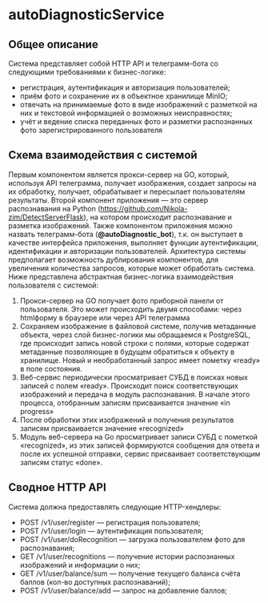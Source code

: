 # autoDiagnosticService
## Общее описание
Система представляет собой HTTP API и телеграмм-бота со следующими
требованиями к бизнес-логике:
- регистрация, аутентификация и авторизация пользователей;
- приём фото и сохранение их в объектное хранилище MinIO;
- отвечать на принимаемые фото в виде изображений с разметкой на
них и текстовой информацией о возможных неисправностях;
- учёт и ведение списка переданных фото и разметки распознанных фото
зарегистрированного пользователя
## Cхема взаимодействия с системой

Первым компонентом является прокси-сервер на GO, который,
используя API телеграмма, получает изображения, создает запросы на их
обработку, получает, обрабатывает и пересылает пользователям результаты.
Второй компонент приложения — это сервер распознавания на Python (https://github.com/Nikola-zim/DetectServerFlask),
на котором происходит распознавание и разметка изображений.
Также компонентом приложения можно назвать телеграмм-бота (<b>@autoDiagnostic_bot</b>), т.к.
он выступает в качестве интерфейса приложения, выполняет функции
аутентификации, идентификации и авторизации пользователей.
Архитектура системы предполагает возможность дублирования
компонентов, для увеличения количества запросов, которые может
обработать система.
Ниже представлена абстрактная бизнес-логика взаимодействия
пользователя с системой:
1. Прокси-сервер на GO получает фото приборной панели от
пользователя. Это может происходить двумя способами: через htmlформу в браузере или через API телеграмма
2. Сохраняем изображение в файловой системе, получив метаданные
объекта, через слой бизнес-логики мы обращаемся к PostgreSQL, где
происходит запись новой строки с полями, которые содержат
метаданные позволяющие в будущем обратиться к объекту в
хранилище. Новый и необработанный запрос имеет пометку «ready» в
поле состояния.
3. Веб-сервис периодически просматривает СУБД в поисках новых
записей с полем «ready». Происходит поиск соответствующих
изображений и передача в модуль распознавания. В начале этого
процесса, отобранным записям присваивается значение «in progress»
4. После обработки этих изображений и получения результатов записям
присваивается значение «recognized»
5. Модуль веб-сервера на Go просматривает записи СУБД с пометкой
«recognized», из этих записей формируются сообщения для ответа и
после их успешной отправки, сервис присваивает соответствующим
записям статус «done».

## Сводное HTTP API
Система должна предоставлять следующие HTTP-хендлеры:
- POST /v1/user/register — регистрация пользователя;
- POST /v1/user/login — аутентификация пользователя;
- POST /v1/user/doRecognition — загрузка пользователем фото для
распознавания;
- GET /v1/user/recognitions — получение истории распознанных
изображений и информации о них;
- GET /v1/user/balance/sum — получение текущего баланса счёта баллов
(кол-во доступных распознаваний);
- POST /v1/user/balance/add — запрос на добавление баллов;
